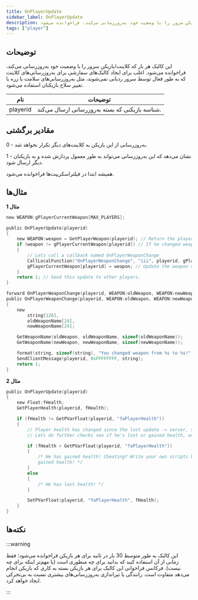 ```yaml
---
title: OnPlayerUpdate
sidebar_label: OnPlayerUpdate
description: این کالبک هر بار که کلاینت/بازیکن سرور را با وضعیت خود به‌روزرسانی می‌کند، فراخوانده می‌شود.
tags: ["player"]
---
```


## توضیحات

این کالبک هر بار که کلاینت/بازیکن سرور را با وضعیت خود به‌روزرسانی می‌کند، فراخوانده می‌شود. اغلب برای ایجاد کالبک‌های سفارشی برای به‌روزرسانی‌های کلاینت که به طور فعال توسط سرور ردیابی نمی‌شوند، مثل به‌روزرسانی‌های سلامت یا زره یا تغییر سلاح بازیکنان استفاده می‌شود.

| نام     | توضیحات                                |
| -------- | ------------------------------------------ |
| playerid | شناسه بازیکنی که بسته به‌روزرسانی ارسال می‌کند. |

## مقادیر برگشتی

0 - به‌روزرسانی از این بازیکن به کلاینت‌های دیگر تکرار نخواهد شد.

1 - نشان می‌دهد که این به‌روزرسانی می‌تواند به طور معمول پردازش شده و به بازیکنان دیگر ارسال شود.

همیشه ابتدا در فیلتراسکریپت‌ها فراخوانده می‌شود.

## مثال‌ها

**مثال 1**

```c
new WEAPON:gPlayerCurrentWeapon[MAX_PLAYERS];

public OnPlayerUpdate(playerid)
{
    new WEAPON:weapon = GetPlayerWeapon(playerid); // Return the player's current weapon
    if (weapon != gPlayerCurrentWeapon[playerid]) // If he changed weapons since the last update
    {
        // Lets call a callback named OnPlayerWeaponChange
        CallLocalFunction("OnPlayerWeaponChange", "iii", playerid, gPlayerCurrentWeapon[playerid], weapon);
        gPlayerCurrentWeapon[playerid] = weapon; // Update the weapon variable
    }
    return 1; // Send this update to other players.
}

forward OnPlayerWeaponChange(playerid, WEAPON:oldWeapon, WEAPON:newWeapon);
public OnPlayerWeaponChange(playerid, WEAPON:oldWeapon, WEAPON:newWeapon)
{
    new
        string[128],
        oldWeaponName[24],
        newWeaponName[24];

    GetWeaponName(oldWeapon, oldWeaponName, sizeof(oldWeaponName));
    GetWeaponName(newWeapon, newWeaponName, sizeof(newWeaponName));

    format(string, sizeof(string), "You changed weapon from %s to %s!", oldWeaponName, newWeaponName);
    SendClientMessage(playerid, 0xFFFFFFFF, string);
    return 1;
}
```

**مثال 2**

```c
public OnPlayerUpdate(playerid)
{
    new Float:fHealth;
    GetPlayerHealth(playerid, fHealth);

    if (fHealth != GetPVarFloat(playerid, "faPlayerHealth"))
    {
        // Player health has changed since the last update -> server, so obviously thats the thing updated.
        // Lets do further checks see if he's lost or gained health, anti-health cheat? ;)

        if (fHealth > GetPVarFloat(playerid, "faPlayerHealth"))
        {
            /* He has gained health! Cheating? Write your own scripts here to figure how a player
            gained health! */
        }
        else
        {
            /* He has lost health! */
        }

        SetPVarFloat(playerid, "faPlayerHealth", fHealth);
    }
}
```

## نکته‌ها

<TipNPCCallbacks />

:::warning

این کالبک به طور متوسط 30 بار در ثانیه برای هر بازیکن فراخوانده می‌شود؛ فقط زمانی از آن استفاده کنید که بدانید برای چه منظوری است (یا مهم‌تر اینکه برای چه نیست). فرکانس فراخوانی این کالبک برای هر بازیکن بسته به کاری که بازیکن انجام می‌دهد متفاوت است. رانندگی یا تیراندازی به‌روزرسانی‌های بیشتری نسبت به بی‌تحرکی ایجاد خواهد کرد.

:::